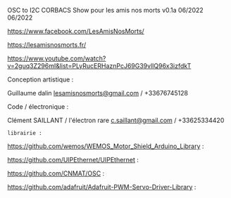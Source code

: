  OSC to I2C CORBACS Show  pour les amis nos morts         v0.1a 06/2022   06/2022
 
  https://www.facebook.com/LesAmisNosMorts/
  
  https://lesamisnosmorts.fr/
  
  https://www.youtube.com/watch?v=2guq3Z296mI&list=PLyRucERHaznPcJ69G39vllQ96x3izfdkT
  
  
  
  Conception artistique : 
  
  Guillaume dalin
  lesamisnosmorts@gmail.com / +33676745128
  
  Code / électronique :
  
  Clément SAILLANT / l'électron rare
    c.saillant@gmail.com / +33625334420
    
    
    
    
    librairie :
  https://github.com/wemos/WEMOS_Motor_Shield_Arduino_Library :
  
  https://github.com/UIPEthernet/UIPEthernet :
  
  https://github.com/CNMAT/OSC :
  
  https://github.com/adafruit/Adafruit-PWM-Servo-Driver-Library :
